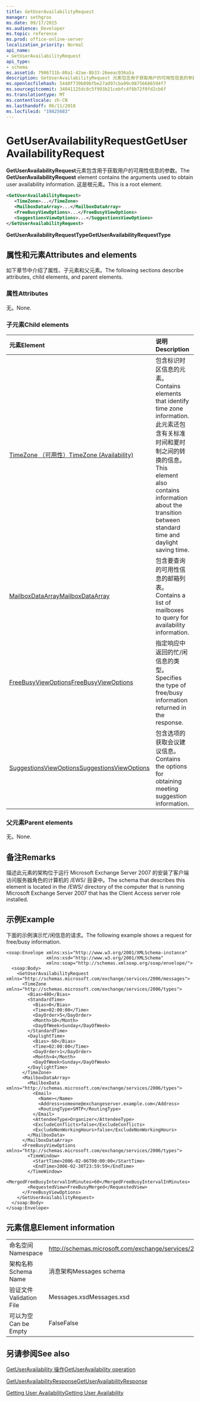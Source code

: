 ```yaml
---
title: GetUserAvailabilityRequest
manager: sethgros
ms.date: 09/17/2015
ms.audience: Developer
ms.topic: reference
ms.prod: office-online-server
localization_priority: Normal
api_name:
- GetUserAvailabilityRequest
api_type:
- schema
ms.assetid: 7906711b-80a1-42ae-8b33-26eeac036a5a
description: GetUserAvailabilityRequest 元素包含用于获取用户的可用性信息的参数。 这是根元素。
ms.openlocfilehash: 5440f739b09bfbe27ad97cba99c08756686594f7
ms.sourcegitcommit: 34041125dc8c5f993b21cebfc4f8b72f0fd2cb6f
ms.translationtype: MT
ms.contentlocale: zh-CN
ms.lasthandoff: 06/11/2018
ms.locfileid: "19825683"
---
```

# <a name="getuseravailabilityrequest"></a><span data-ttu-id="5c975-104">GetUserAvailabilityRequest</span><span class="sxs-lookup"><span data-stu-id="5c975-104">GetUserAvailabilityRequest</span></span>

<span data-ttu-id="5c975-105">**GetUserAvailabilityRequest**元素包含用于获取用户的可用性信息的参数。</span><span class="sxs-lookup"><span data-stu-id="5c975-105">The **GetUserAvailabilityRequest** element contains the arguments used to obtain user availability information.</span></span> <span data-ttu-id="5c975-106">这是根元素。</span><span class="sxs-lookup"><span data-stu-id="5c975-106">This is a root element.</span></span> 
  
```xml
<GetUserAvailabilityRequest>
   <TimeZone>...</TimeZone>
   <MailboxDataArray>...</MailboxDataArray>
   <FreeBusyViewOptions>...</FreeBusyViewOptions>
   <SuggestionsViewOptions>...</SuggestionsViewOptions>
</GetUserAvailabilityRequest>
```

 <span data-ttu-id="5c975-107">**GetUserAvailabilityRequestType**</span><span class="sxs-lookup"><span data-stu-id="5c975-107">**GetUserAvailabilityRequestType**</span></span>
## <a name="attributes-and-elements"></a><span data-ttu-id="5c975-108">属性和元素</span><span class="sxs-lookup"><span data-stu-id="5c975-108">Attributes and elements</span></span>

<span data-ttu-id="5c975-109">如下章节中介绍了属性、子元素和父元素。</span><span class="sxs-lookup"><span data-stu-id="5c975-109">The following sections describe attributes, child elements, and parent elements.</span></span>
  
### <a name="attributes"></a><span data-ttu-id="5c975-110">属性</span><span class="sxs-lookup"><span data-stu-id="5c975-110">Attributes</span></span>

<span data-ttu-id="5c975-111">无。</span><span class="sxs-lookup"><span data-stu-id="5c975-111">None.</span></span>
  
### <a name="child-elements"></a><span data-ttu-id="5c975-112">子元素</span><span class="sxs-lookup"><span data-stu-id="5c975-112">Child elements</span></span>

|<span data-ttu-id="5c975-113">**元素**</span><span class="sxs-lookup"><span data-stu-id="5c975-113">**Element**</span></span>|<span data-ttu-id="5c975-114">**说明**</span><span class="sxs-lookup"><span data-stu-id="5c975-114">**Description**</span></span>|
|:-----|:-----|
|[<span data-ttu-id="5c975-115">TimeZone （可用性）</span><span class="sxs-lookup"><span data-stu-id="5c975-115">TimeZone (Availability)</span></span>](timezone-availability.md) <br/> |<span data-ttu-id="5c975-116">包含标识时区信息的元素。</span><span class="sxs-lookup"><span data-stu-id="5c975-116">Contains elements that identify time zone information.</span></span> <span data-ttu-id="5c975-117">此元素还包含有关标准时间和夏时制之间的转换的信息。</span><span class="sxs-lookup"><span data-stu-id="5c975-117">This element also contains information about the transition between standard time and daylight saving time.</span></span>  <br/> |
|[<span data-ttu-id="5c975-118">MailboxDataArray</span><span class="sxs-lookup"><span data-stu-id="5c975-118">MailboxDataArray</span></span>](mailboxdataarray.md) <br/> |<span data-ttu-id="5c975-119">包含要查询的可用性信息的邮箱列表。</span><span class="sxs-lookup"><span data-stu-id="5c975-119">Contains a list of mailboxes to query for availability information.</span></span>  <br/> |
|[<span data-ttu-id="5c975-120">FreeBusyViewOptions</span><span class="sxs-lookup"><span data-stu-id="5c975-120">FreeBusyViewOptions</span></span>](freebusyviewoptions.md) <br/> |<span data-ttu-id="5c975-121">指定响应中返回的忙/闲信息的类型。</span><span class="sxs-lookup"><span data-stu-id="5c975-121">Specifies the type of free/busy information returned in the response.</span></span>  <br/> |
|[<span data-ttu-id="5c975-122">SuggestionsViewOptions</span><span class="sxs-lookup"><span data-stu-id="5c975-122">SuggestionsViewOptions</span></span>](suggestionsviewoptions.md) <br/> |<span data-ttu-id="5c975-123">包含选项的获取会议建议信息。</span><span class="sxs-lookup"><span data-stu-id="5c975-123">Contains the options for obtaining meeting suggestion information.</span></span>  <br/> |
   
### <a name="parent-elements"></a><span data-ttu-id="5c975-124">父元素</span><span class="sxs-lookup"><span data-stu-id="5c975-124">Parent elements</span></span>

<span data-ttu-id="5c975-125">无。</span><span class="sxs-lookup"><span data-stu-id="5c975-125">None.</span></span>
  
## <a name="remarks"></a><span data-ttu-id="5c975-126">备注</span><span class="sxs-lookup"><span data-stu-id="5c975-126">Remarks</span></span>

<span data-ttu-id="5c975-127">描述此元素的架构位于运行 Microsoft Exchange Server 2007 的安装了客户端访问服务器角色的计算机的 /EWS/ 目录中。</span><span class="sxs-lookup"><span data-stu-id="5c975-127">The schema that describes this element is located in the /EWS/ directory of the computer that is running Microsoft Exchange Server 2007 that has the Client Access server role installed.</span></span>
  
## <a name="example"></a><span data-ttu-id="5c975-128">示例</span><span class="sxs-lookup"><span data-stu-id="5c975-128">Example</span></span>

<span data-ttu-id="5c975-129">下面的示例演示忙/闲信息的请求。</span><span class="sxs-lookup"><span data-stu-id="5c975-129">The following example shows a request for free/busy information.</span></span>
  
```
<soap:Envelope xmlns:xsi="http://www.w3.org/2001/XMLSchema-instance" 
               xmlns:xsd="http://www.w3.org/2001/XMLSchema" 
               xmlns:soap="http://schemas.xmlsoap.org/soap/envelope/">
  <soap:Body>
    <GetUserAvailabilityRequest xmlns="http://schemas.microsoft.com/exchange/services/2006/messages">
      <TimeZone xmlns="http://schemas.microsoft.com/exchange/services/2006/types">
        <Bias>480</Bias>
        <StandardTime>
          <Bias>0</Bias>
          <Time>02:00:00</Time>
          <DayOrder>5</DayOrder>
          <Month>10</Month>
          <DayOfWeek>Sunday</DayOfWeek>
        </StandardTime>
        <DaylightTime>
          <Bias>-60</Bias>
          <Time>02:00:00</Time>
          <DayOrder>1</DayOrder>
          <Month>4</Month>
          <DayOfWeek>Sunday</DayOfWeek>
        </DaylightTime>
      </TimeZone>
      <MailboxDataArray>
        <MailboxData xmlns="http://schemas.microsoft.com/exchange/services/2006/types">
          <Email>
            <Name></Name>
            <Address>someone@exchangeserver.example.com</Address>
            <RoutingType>SMTP</RoutingType>
          </Email>
          <AttendeeType>Organizer</AttendeeType>
          <ExcludeConflicts>false</ExcludeConflicts>
          <ExcludeNonWorkingHours>false</ExcludeNonWorkingHours>
        </MailboxData>
      </MailboxDataArray>
      <FreeBusyViewOptions xmlns="http://schemas.microsoft.com/exchange/services/2006/types">
        <TimeWindow>
          <StartTime>2006-02-06T00:00:00</StartTime>
          <EndTime>2006-02-30T23:59:59</EndTime>
        </TimeWindow>
        <MergedFreeBusyIntervalInMinutes>60</MergedFreeBusyIntervalInMinutes>
        <RequestedView>FreeBusyMerged</RequestedView>
      </FreeBusyViewOptions>
    </GetUserAvailabilityRequest>
  </soap:Body>
</soap:Envelope>
```

## <a name="element-information"></a><span data-ttu-id="5c975-130">元素信息</span><span class="sxs-lookup"><span data-stu-id="5c975-130">Element information</span></span>

|||
|:-----|:-----|
|<span data-ttu-id="5c975-131">命名空间</span><span class="sxs-lookup"><span data-stu-id="5c975-131">Namespace</span></span>  <br/> |http://schemas.microsoft.com/exchange/services/2006/messages  <br/> |
|<span data-ttu-id="5c975-132">架构名称</span><span class="sxs-lookup"><span data-stu-id="5c975-132">Schema Name</span></span>  <br/> |<span data-ttu-id="5c975-133">消息架构</span><span class="sxs-lookup"><span data-stu-id="5c975-133">Messages schema</span></span>  <br/> |
|<span data-ttu-id="5c975-134">验证文件</span><span class="sxs-lookup"><span data-stu-id="5c975-134">Validation File</span></span>  <br/> |<span data-ttu-id="5c975-135">Messages.xsd</span><span class="sxs-lookup"><span data-stu-id="5c975-135">Messages.xsd</span></span>  <br/> |
|<span data-ttu-id="5c975-136">可以为空</span><span class="sxs-lookup"><span data-stu-id="5c975-136">Can be Empty</span></span>  <br/> |<span data-ttu-id="5c975-137">False</span><span class="sxs-lookup"><span data-stu-id="5c975-137">False</span></span>  <br/> |
   
## <a name="see-also"></a><span data-ttu-id="5c975-138">另请参阅</span><span class="sxs-lookup"><span data-stu-id="5c975-138">See also</span></span>



[<span data-ttu-id="5c975-139">GetUserAvailability 操作</span><span class="sxs-lookup"><span data-stu-id="5c975-139">GetUserAvailability operation</span></span>](getuseravailability-operation.md)
  
[<span data-ttu-id="5c975-140">GetUserAvailabilityResponse</span><span class="sxs-lookup"><span data-stu-id="5c975-140">GetUserAvailabilityResponse</span></span>](getuseravailabilityresponse.md)


[<span data-ttu-id="5c975-141">Getting User Availability</span><span class="sxs-lookup"><span data-stu-id="5c975-141">Getting User Availability</span></span>](http://msdn.microsoft.com/library/d4133fcb-9b0f-4e6b-aadf-a389da83516a%28Office.15%29.aspx)

